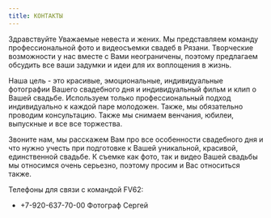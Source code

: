 ```yaml
---
title: КОНТАКТЫ
---
```

Здравствуйте Уважаемые невеста и жених. Мы представляем команду профессиональной фото и видеосъемки свадеб в Рязани. Творческие возможности у нас вместе с Вами  неограничены, поэтому предлагаем обсудить все ваши задумки и идеи для их воплощения в жизнь. 

Наша цель - это красивые, эмоциональные, индивидуальные фотографии Вашего свадебного дня и индивидуальный фильм и клип о Вашей свадьбе. Используем только профессиональный подход индивидуально к каждой паре молодожен. Также, мы обязательно проводим консультацию. 
Также мы снимаем венчания, юбилеи, выпускные и все все торжества.

Звоните нам, мы расскажем Вам про все особенности свадебного дня и что нужно учесть при подготовке к Вашей уникальной, красивой, единственной свадьбе. К съемке как фото, так и видео Вашей свадьбы мы относимся очень серьезно, поэтому просим и Вас относиться также. 


Телефоны для связи с командой FV62:
- +7-920-637-70-00 Фотограф  Сергей

